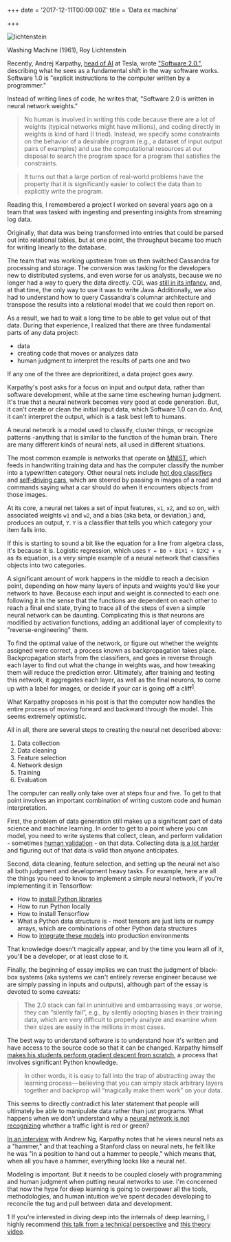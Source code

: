 +++
date = '2017-12-11T00:00:00Z'
title = 'Data ex machina'

+++

<meta name="twitter:card" content="summary_large_image">
<meta name="twitter:site" content="@vboykis">
<meta name="twitter:creator" content="@vboykis">
<meta name="twitter:title" content="Data ex machina">
<meta name="twitter:description" content="We shouldn't throw away the current software development process for a new paradigm based on neural nets.">
<meta name="twitter:image" content="https://raw.githubusercontent.com/veekaybee/veekaybee.github.io/master/images/washing-machine-1961.jpg">

![lichtenstein](https://raw.githubusercontent.com/veekaybee/veekaybee.github.io/master/static/images/washing-machine-1961.jpg)


Washing Machine (1961), Roy Lichtenstein 

Recently, Andrej Karpathy, [head of AI](http://cs.stanford.edu/people/karpathy/) at Tesla, wrote ["Software 2.0."](https://medium.com/@karpathy/software-2-0-a64152b37c35), describing what he sees as a fundamental shift in the way software works.  Software 1.0 is "explicit instructions to the computer written by a programmer."

Instead of writing lines of code, he writes that, "Software 2.0 is written in neural network weights."

> No human is involved in writing this code because there are a lot of weights (typical networks might have millions), and coding directly in weights is kind of hard (I tried). Instead, we specify some constraints on the behavior of a desirable program (e.g., a dataset of input output pairs of examples) and use the computational resources at our disposal to search the program space for a program that satisfies the constraints.

>It turns out that a large portion of real-world problems have the property that it is significantly easier to collect the data than to explicitly write the program. 

Reading this, I remembered a project I worked on several years ago on a team that was tasked with ingesting and presenting insights from streaming log data. 

Originally, that data was being transformed into entries that could be parsed out into relational tables, but at one point, the throughput became too much for writing linearly to the database. 

The team that was working upstream from us then switched Cassandra for processing and storage.  The conversion was tasking for the developers new to distributed systems, and even worse for us analysts, because we no longer had a way to query the data directly. CQL was [still in its infancy](https://docs.datastax.com/en/cql/3.1/cql/cql_intro_c.html), and, at that time, the only way to use it was to write Java. Additionally, we also had to understand how to query Cassandra's columnar architecture and transpose the results into a relational model that we could then report on.  

As a result, we had to wait a long time to be able to get value out of that data. During that experience, I realized that there are three fundamental parts of any data project: 
+ data
+ creating code that moves or analyzes data 
+ human judgment to interpret the results of parts one and two

If any one of the three are deprioritized, a data project goes awry. 

Karpathy's post asks for a focus on input and output data, rather than software development, while at the same time eschewing human judgment. It's true that a neural network becomes very good at code generation.  But, it can't create or clean the initial input data, which Software 1.0 can do. And, it can't interpret the output, which is a task best left to humans. 

A neural network is a model used to classify, cluster things, or recognize patterns -anything that is similar to the function of the human brain. There are many different kinds of neural nets, all used in different situations. 

The most common example is networks that operate on [MNIST](http://yann.lecun.com/exdb/mnist/), which feeds in handwriting training data and has the computer classify the number into a typewritten category. Other neural nets include [hot dog classifiers](https://aboveintelligent.com/using-tensorflow-to-classify-hotdogs-8494fb85d875) and [self-driving cars](https://devblogs.nvidia.com/parallelforall/explaining-deep-learning-self-driving-car/), which are steered by passing in images of a road and commands saying what a car should do when it encounters objects from those images.   

At its core, a neural net takes a set of input features, `x1`, `x2`, and so on, with associated weights `w1` and `w2`, and a bias (aka beta, or deviation,) and, produces an output, `Y`. `Y` is a classifier that tells you which category your item falls into. 

If this is starting to sound a bit like the equation for a line from algebra class, it's because it is. Logistic regression, which uses  `Y = B0 + B1X1 + B2X2 + e` as its equation, is a very simple example of a neural network that classifies objects into two categories. 

A significant amount of work happens in the middle to reach a decision point, depending on how many layers of inputs and weights you'd like your network to have. Because each input and weight is connected to each one following it in the sense that the functions are dependent on each other to reach a final end state, trying to trace all of the steps of even a simple neural network can be daunting.  Complicating this is that neurons are modified by activation functions, adding an additional layer of complexity to "reverse-engineering" them. 

To find the optimal value of the network, or figure out whether the weights assigned were correct, a process known as backpropagation takes place. Backpropagation starts from the classifiers, and goes in reverse through each layer to find out what the change in weights was, and how tweaking them will reduce the prediction error. 
Ultimately, after training and testing this network, it aggregates each layer, as well as the final neurons, to come up with a label for images, or decide if your car is going off a cliff<sup>[1](#myfootnote1)</sup>.

What Karpathy proposes in his post is that the computer now handles the entire process of moving forward and backward through the model. This seems extremely optimistic. 

All in all, there are several steps to creating the neural net described above: 

1. Data collection 
2. Data cleaning 
3. Feature selection
4. Network design
5. Training
6. Evaluation

The computer can really only take over at steps four and five. To get to that point involves an important combination of writing custom code and human interpretation. 

First, the problem of data generation still makes up a significant part of data science and machine learning. In order to get to a point where you can model, you need to write systems that collect, clean, and perform validation - sometimes [human validation](http://karpathy.github.io/2014/09/02/what-i-learned-from-competing-against-a-convnet-on-imagenet/)  - on that data. Collecting data [is a lot harder](https://twitter.com/fchollet/status/806814476607619072) and figuring out of that data is valid than anyone anticipates. 

Second, data cleaning, feature selection, and setting up the neural net also all both judgment and development heavy tasks. For example, here are all the things you need to know to implement a simple neural network, if you're implementing it in Tensorflow: 

+ How to [install Python libraries](http://veekaybee.github.io/2017/09/26/python-packaging/)
+ How to run Python locally
+ How to install Tensorflow
+ What a Python data structure is - most tensors are just lists or numpy arrays, which are combinations of other Python data structures
+ How to [integrate these models](http://nadbordrozd.github.io/blog/2017/12/05/what-they-dont-tell-you-about-data-science-1/) into production environments

That knowledge doesn't magically appear, and by the time you learn all of it, you'll be a developer, or at least close to it. 

Finally,  the beginning of essay implies we can trust the judgment of black-box systems (aka systems we can't entirely reverse engineer because we are simply passing in inputs and outputs), although part of the essay is devoted to some caveats: 

 > The 2.0 stack can fail in unintuitive and embarrassing ways ,or worse, they can “silently fail”, e.g., by silently adopting biases in their training data, which are very difficult to properly analyze and examine when their sizes are easily in the millions in most cases.

The best way to understand software is to understand how it's written and have access to the source code so that it can be changed. Karpathy himself [makes his students perform gradient descent from scratch](https://medium.com/@karpathy/yes-you-should-understand-backprop-e2f06eab496b), a process that  involves significant Python knowledge. 

 > In other words, it is easy to fall into the trap of abstracting away the learning process — believing that you can simply stack arbitrary layers together and backprop will “magically make them work” on your data.

This seems to directly contradict his later statement that people will ultimately be able to manipulate data rather than just programs. What happens when we don't understand why a [neural network is not recognizing](https://twitter.com/lewisshepherd/status/939649491690508288) whether a traffic light is red or green? 

[In an interview](https://www.youtube.com/watch?v=_au3yw46lcg) with Andrew Ng, Karpathy notes that he views neural nets as a "hammer," and that teaching a Stanford class on neural nets, he felt like he was "in a position to hand out a hammer to people," which means that, when all you have a hammer, everything looks like a neural net.  


Modeling is important. But it needs to be coupled closely with programming and human judgment when putting neural networks to use.  I'm concerned that now the hype for deep learning is going to overpower all the tools, methodologies, and human intuition we've spent decades developing to reconcile the tug and pull between data and development.

<a name="myfootnote1">1</a>
If you're interested in diving deep into the internals of deep learning, I highly recommend [this talk from a technical perspective](https://www.youtube.com/watch?v=o64FV-ez6Gw) and [this theory video](https://www.youtube.com/watch?v=aircAruvnKk). 
